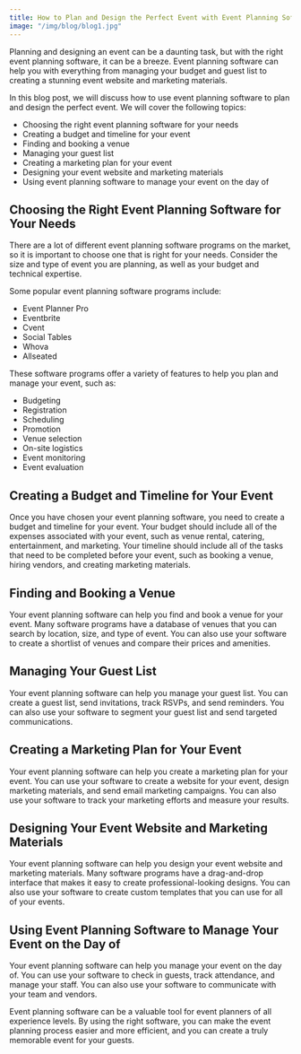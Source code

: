 ```yaml
---
title: How to Plan and Design the Perfect Event with Event Planning Software
image: "/img/blog/blog1.jpg"
---
```


<p>Planning and designing an event can be a daunting task, but with the right event planning software, it can be a breeze. Event planning software can help you with everything from managing your budget and guest list to creating a stunning event website and marketing materials.</p>

<p>In this blog post, we will discuss how to use event planning software to plan and design the perfect event. We will cover the following topics:</p>

<ul>
  <li>Choosing the right event planning software for your needs</li>
  <li>Creating a budget and timeline for your event</li>
  <li>Finding and booking a venue</li>
  <li>Managing your guest list</li>
  <li>Creating a marketing plan for your event</li>
  <li>Designing your event website and marketing materials</li>
  <li>Using event planning software to manage your event on the day of</li>
</ul>

<h2>Choosing the Right Event Planning Software for Your Needs</h2>

<p>There are a lot of different event planning software programs on the market, so it is important to choose one that is right for your needs. Consider the size and type of event you are planning, as well as your budget and technical expertise.</p>

<p>Some popular event planning software programs include:</p>

<ul>
  <li>Event Planner Pro</li>
  <li>Eventbrite</li>
  <li>Cvent</li>
  <li>Social Tables</li>
  <li>Whova</li>
  <li>Allseated</li>
</ul>

<p>These software programs offer a variety of features to help you plan and manage your event, such as:</p>

<ul>
<li>Budgeting</li>
<li>Registration</li>
<li>Scheduling</li>
<li>Promotion</li>
<li>Venue selection</li>
<li>On-site logistics</li>
<li>Event monitoring</li>
<li>Event evaluation</li>
</ul>

<h2>Creating a Budget and Timeline for Your Event</h2>

<p>Once you have chosen your event planning software, you need to create a budget and timeline for your event. Your budget should include all of the expenses associated with your event, such as venue rental, catering, entertainment, and marketing. Your timeline should include all of the tasks that need to be completed before your event, such as booking a venue, hiring vendors, and creating marketing materials.</p>

<h2>Finding and Booking a Venue</h2>

<p>Your event planning software can help you find and book a venue for your event. Many software programs have a database of venues that you can search by location, size, and type of event. You can also use your software to create a shortlist of venues and compare their prices and amenities.</p>

<h2>Managing Your Guest List</h2>

<p>Your event planning software can help you manage your guest list. You can create a guest list, send invitations, track RSVPs, and send reminders. You can also use your software to segment your guest list and send targeted communications.</p>

<h2>Creating a Marketing Plan for Your Event</h2>

<p>Your event planning software can help you create a marketing plan for your event. You can use your software to create a website for your event, design marketing materials, and send email marketing campaigns. You can also use your software to track your marketing efforts and measure your results.</p>

<h2>Designing Your Event Website and Marketing Materials</h2>

<p>Your event planning software can help you design your event website and marketing materials. Many software programs have a drag-and-drop interface that makes it easy to create professional-looking designs. You can also use your software to create custom templates that you can use for all of your events.</p>

<h2>Using Event Planning Software to Manage Your Event on the Day of</h2>

<p>Your event planning software can help you manage your event on the day of. You can use your software to check in guests, track attendance, and manage your staff. You can also use your software to communicate with your team and vendors.</p>

<p>Event planning software can be a valuable tool for event planners of all experience levels. By using the right software, you can make the event planning process easier and more efficient, and you can create a truly memorable event for your guests.</p>